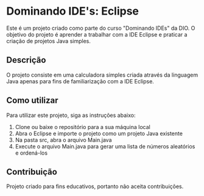 # Dominando IDE's: Eclipse
Este é um projeto criado como parte do curso "Dominando IDEs" da DIO.
O objetivo do projeto é aprender a trabalhar com a IDE Eclipse e praticar a criação de projetos Java simples.

## Descrição
O projeto consiste em uma calculadora simples criada através da linguagem Java apenas para fins de familiarização com a IDE Eclipse.

## Como utilizar
Para utilizar este projeto, siga as instruções abaixo:

1. Clone ou baixe o repositório para a sua máquina local
2. Abra o Eclipse e importe o projeto como um projeto Java existente
3. Na pasta src, abra o arquivo Main.java
4. Execute o arquivo Main.java para gerar uma lista de números aleatórios e ordená-los

## Contribuição

Projeto criado para fins educativos, portanto não aceita contribuições.

